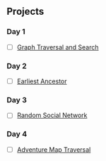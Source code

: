 ## Projects

### Day 1
- [ ] [Graph Traversal and Search](projects/graph)

### Day 2
- [ ] [Earliest Ancestor](projects/ancestor)

### Day 3
- [ ] [Random Social Network](projects/social)

### Day 4
- [ ] [Adventure Map Traversal](projects/adventure)
